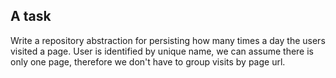 ## A task
Write a repository abstraction for persisting how many times a day the users visited a page. User is identified by unique name, we can assume there is only one page, therefore we don't have to group visits by page url.
